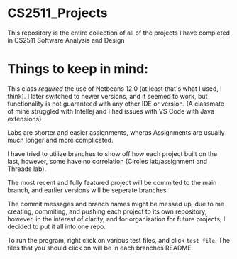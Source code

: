 # CS2511_Projects
This repository is the entire collection of all of the projects I have completed in CS2511 Software Analysis and Design

# Things to keep in mind:

This class *required* the use of Netbeans 12.0 (at least that's what I used, I think). I later switched to newer versions, and it seemed to work, but functionality is not guaranteed with any other IDE or version. (A classmate of mine struggled with Intellej and I had issues with VS Code with Java extensions)

 Labs are shorter and easier assignments, wheras Assignments are usually much longer and more complicated.

 I have tried to utilize branches to show off how each project built on the last, however, some have no correlation (Circles lab/assignment and Threads lab).

 The most recent and fully featured project will be commited to the main branch, and earlier versions will be seperate branches.

The commit messages and branch names might be messed up, due to me creating, commiting, and pushing each project to its own repository, however, in the interest of clarity, and for organization for future projects, I decided to put it all into one repo.

To run the program, right click on various test files, and click `test file`. The files that you should click on will be in each branches README.
